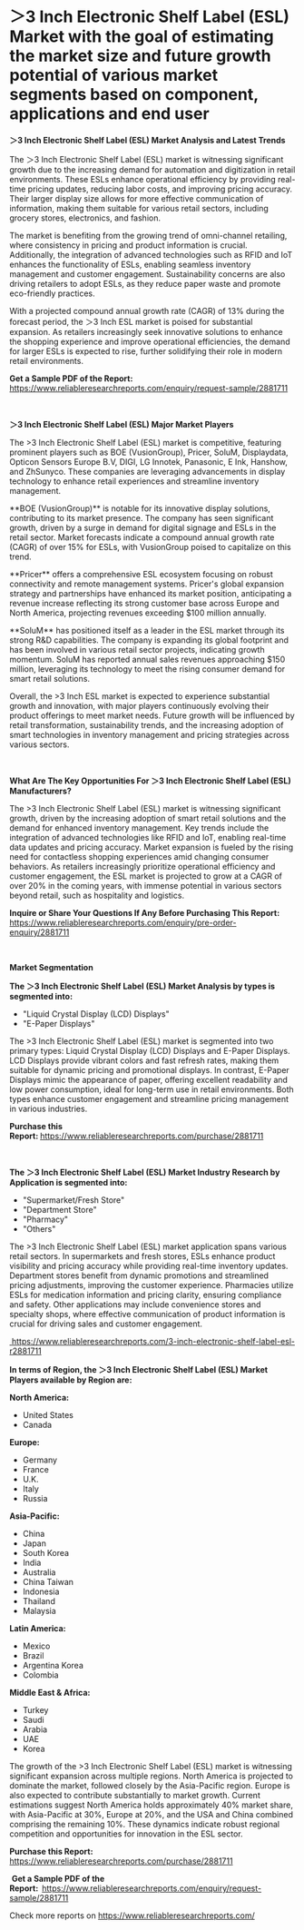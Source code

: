 <p><h1>＞3 Inch Electronic Shelf Label (ESL) Market with the goal of estimating the market size and future growth potential of various market segments based on component, applications and end user</h1></p><p><strong>＞3 Inch Electronic Shelf Label (ESL) Market Analysis and Latest Trends</strong></p>
<p><p>The ＞3 Inch Electronic Shelf Label (ESL) market is witnessing significant growth due to the increasing demand for automation and digitization in retail environments. These ESLs enhance operational efficiency by providing real-time pricing updates, reducing labor costs, and improving pricing accuracy. Their larger display size allows for more effective communication of information, making them suitable for various retail sectors, including grocery stores, electronics, and fashion.</p><p>The market is benefiting from the growing trend of omni-channel retailing, where consistency in pricing and product information is crucial. Additionally, the integration of advanced technologies such as RFID and IoT enhances the functionality of ESLs, enabling seamless inventory management and customer engagement. Sustainability concerns are also driving retailers to adopt ESLs, as they reduce paper waste and promote eco-friendly practices.</p><p>With a projected compound annual growth rate (CAGR) of 13% during the forecast period, the ＞3 Inch ESL market is poised for substantial expansion. As retailers increasingly seek innovative solutions to enhance the shopping experience and improve operational efficiencies, the demand for larger ESLs is expected to rise, further solidifying their role in modern retail environments.</p></p>
<p><strong>Get a Sample PDF of the Report:&nbsp;</strong> <a href="https://www.reliableresearchreports.com/enquiry/request-sample/2881711?utm_campaign=3265&utm_medium=2&utm_source=Github&utm_content=ia&utm_term=12032025&utm_id=3-inch-electronic-shelf-label-esl">https://www.reliableresearchreports.com/enquiry/request-sample/2881711</a></p>
<p>&nbsp;</p>
<p><strong>＞3 Inch Electronic Shelf Label (ESL) Major Market Players</strong></p>
<p><p>The >3 Inch Electronic Shelf Label (ESL) market is competitive, featuring prominent players such as BOE (VusionGroup), Pricer, SoluM, Displaydata, Opticon Sensors Europe B.V, DIGI, LG Innotek, Panasonic, E Ink, Hanshow, and ZhSunyco. These companies are leveraging advancements in display technology to enhance retail experiences and streamline inventory management.</p><p>**BOE (VusionGroup)** is notable for its innovative display solutions, contributing to its market presence. The company has seen significant growth, driven by a surge in demand for digital signage and ESLs in the retail sector. Market forecasts indicate a compound annual growth rate (CAGR) of over 15% for ESLs, with VusionGroup poised to capitalize on this trend.</p><p>**Pricer** offers a comprehensive ESL ecosystem focusing on robust connectivity and remote management systems. Pricer's global expansion strategy and partnerships have enhanced its market position, anticipating a revenue increase reflecting its strong customer base across Europe and North America, projecting revenues exceeding $100 million annually.</p><p>**SoluM** has positioned itself as a leader in the ESL market through its strong R&D capabilities. The company is expanding its global footprint and has been involved in various retail sector projects, indicating growth momentum. SoluM has reported annual sales revenues approaching $150 million, leveraging its technology to meet the rising consumer demand for smart retail solutions.</p><p>Overall, the >3 Inch ESL market is expected to experience substantial growth and innovation, with major players continuously evolving their product offerings to meet market needs. Future growth will be influenced by retail transformation, sustainability trends, and the increasing adoption of smart technologies in inventory management and pricing strategies across various sectors.</p></p>
<p>&nbsp;</p>
<p><strong>What Are The Key Opportunities For ＞3 Inch Electronic Shelf Label (ESL) Manufacturers?</strong></p>
<p><p>The >3 Inch Electronic Shelf Label (ESL) market is witnessing significant growth, driven by the increasing adoption of smart retail solutions and the demand for enhanced inventory management. Key trends include the integration of advanced technologies like RFID and IoT, enabling real-time data updates and pricing accuracy. Market expansion is fueled by the rising need for contactless shopping experiences amid changing consumer behaviors. As retailers increasingly prioritize operational efficiency and customer engagement, the ESL market is projected to grow at a CAGR of over 20% in the coming years, with immense potential in various sectors beyond retail, such as hospitality and logistics.</p></p>
<p><strong>Inquire or Share Your Questions If Any Before Purchasing This Report:</strong> <a href="https://www.reliableresearchreports.com/enquiry/pre-order-enquiry/2881711?utm_campaign=3265&utm_medium=2&utm_source=Github&utm_content=ia&utm_term=12032025&utm_id=3-inch-electronic-shelf-label-esl">https://www.reliableresearchreports.com/enquiry/pre-order-enquiry/2881711</a></p>
<p>&nbsp;</p>
<p><strong>Market Segmentation</strong></p>
<p><strong>The ＞3 Inch Electronic Shelf Label (ESL) Market Analysis by types is segmented into:</strong></p>
<p><ul><li>"Liquid Crystal Display (LCD) Displays"</li><li>"E-Paper Displays"</li></ul></p>
<p><p>The >3 Inch Electronic Shelf Label (ESL) market is segmented into two primary types: Liquid Crystal Display (LCD) Displays and E-Paper Displays. LCD Displays provide vibrant colors and fast refresh rates, making them suitable for dynamic pricing and promotional displays. In contrast, E-Paper Displays mimic the appearance of paper, offering excellent readability and low power consumption, ideal for long-term use in retail environments. Both types enhance customer engagement and streamline pricing management in various industries.</p></p>
<p><strong>Purchase this Report:&nbsp;</strong><a href="https://www.reliableresearchreports.com/purchase/2881711?utm_campaign=3265&utm_medium=2&utm_source=Github&utm_content=ia&utm_term=12032025&utm_id=3-inch-electronic-shelf-label-esl">https://www.reliableresearchreports.com/purchase/2881711</a></p>
<p>&nbsp;</p>
<p><strong>The ＞3 Inch Electronic Shelf Label (ESL) Market Industry Research by Application is segmented into:</strong></p>
<p><ul><li>"Supermarket/Fresh Store"</li><li>"Department Store"</li><li>"Pharmacy"</li><li>"Others"</li></ul></p>
<p><p>The >3 Inch Electronic Shelf Label (ESL) market application spans various retail sectors. In supermarkets and fresh stores, ESLs enhance product visibility and pricing accuracy while providing real-time inventory updates. Department stores benefit from dynamic promotions and streamlined pricing adjustments, improving the customer experience. Pharmacies utilize ESLs for medication information and pricing clarity, ensuring compliance and safety. Other applications may include convenience stores and specialty shops, where effective communication of product information is crucial for driving sales and customer engagement.</p></p>
<p><a href="https://www.reliableresearchreports.com/3-inch-electronic-shelf-label-esl-r2881711?utm_campaign=3265&utm_medium=2&utm_source=Github&utm_content=ia&utm_term=12032025&utm_id=3-inch-electronic-shelf-label-esl">&nbsp;https://www.reliableresearchreports.com/3-inch-electronic-shelf-label-esl-r2881711</a></p>
<p><strong>In terms of Region, the ＞3 Inch Electronic Shelf Label (ESL) Market Players available by Region are:</strong></p>
<p>
    <p> <strong> North America: </strong>
        <ul>
            <li>United States</li>
            <li>Canada</li>
        </ul>
        </p> 
    <p> <strong> Europe: </strong>
        <ul>
            <li>Germany</li>
            <li>France</li>
            <li>U.K.</li>
            <li>Italy</li>
            <li>Russia</li>
        </ul>
        </p> 
    <p> <strong> Asia-Pacific: </strong>
        <ul>
            <li>China</li>
            <li>Japan</li>
            <li>South Korea</li>
            <li>India</li>
            <li>Australia</li>
            <li>China Taiwan</li>
            <li>Indonesia</li>
            <li>Thailand</li>
            <li>Malaysia</li>
        </ul>
        </p> 
    <p> <strong> Latin America: </strong>
        <ul>
            <li>Mexico</li>
            <li>Brazil</li>
            <li>Argentina Korea</li>
            <li>Colombia</li>
        </ul>
        </p> 
    <p> <strong> Middle East & Africa: </strong>
        <ul>
            <li>Turkey</li>
            <li>Saudi</li>
            <li>Arabia</li>
            <li>UAE</li>
            <li>Korea</li>
        </ul>
    </p>
    </p>
<p><p>The growth of the >3 Inch Electronic Shelf Label (ESL) market is witnessing significant expansion across multiple regions. North America is projected to dominate the market, followed closely by the Asia-Pacific region. Europe is also expected to contribute substantially to market growth. Current estimations suggest North America holds approximately 40% market share, with Asia-Pacific at 30%, Europe at 20%, and the USA and China combined comprising the remaining 10%. These dynamics indicate robust regional competition and opportunities for innovation in the ESL sector.</p></p>
<p><strong>Purchase this Report: </strong><a href="https://www.reliableresearchreports.com/purchase/2881711?utm_campaign=3265&utm_medium=2&utm_source=Github&utm_content=ia&utm_term=12032025&utm_id=3-inch-electronic-shelf-label-esl">https://www.reliableresearchreports.com/purchase/2881711</a></p>
<p>&nbsp;<strong>Get a Sample PDF of the Report:&nbsp;&nbsp;</strong><a href="https://www.reliableresearchreports.com/enquiry/request-sample/2881711?utm_campaign=3265&utm_medium=2&utm_source=Github&utm_content=ia&utm_term=12032025&utm_id=3-inch-electronic-shelf-label-esl">https://www.reliableresearchreports.com/enquiry/request-sample/2881711</a></p>
<p><strong></strong></p>
<p>Check more reports on <a href="https://www.reliableresearchreports.com/?utm_campaign=3265&utm_medium=2&utm_source=Github&utm_content=ia&utm_term=12032025&utm_id=3-inch-electronic-shelf-label-esl">https://www.reliableresearchreports.com/</a></p>